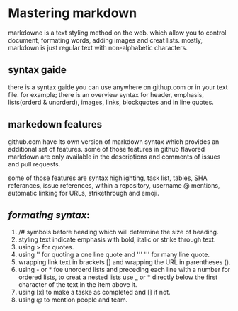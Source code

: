 # Mastering markdown
 markdowne is a text styling method on the web. which allow you to control document, formating words, adding images and creat lists.
 mostly, markdown is just regular text with non-alphabetic characters. 
 
## **syntax gaide** 
there is a syntax gaide you can use anywhere on githup.com or in your text file. for example;
there is an overview syntax for header, emphasis, lists(orderd & unorderd), images, links, blockquotes and in line quotes. 
## **markedown features** 
github.com have its own version of markdown syntax which provides an additional set of features. some of those features in github flavored markdown 
are only available in the descriptions and comments of issues and pull requests. 

some of those features are syntax highlighting, task list, tables, SHA referances,
issue references, within a repository, username @ mentions, automatic linking for URLs,
strikethrough and emoji.

## ***formating syntax***:

1. /# symbols before heading which will determine the size of heading.
2. styling text indicate emphasis with bold, italic or strike through text. 
3. using > for quotes. 
4. using '' for quoting a one line quote and ''' ''' for many line quote. 
5. wrapping link text in brackets [] and wrapping the URL in parentheses (). 
6. using - or * foe unorderd lists and preceding each line with a number for ordered lists,
to creat a nested lists use _ or * directly below the first character of the text in the item above it. 
7. using [x] to make a taske as completed and [] if not. 
8. using @ to mention people and team. 
